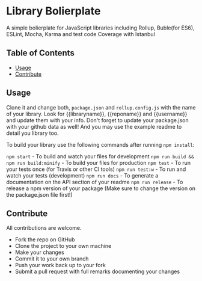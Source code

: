 # Library Bolierplate

A simple bolierplate for JavaScript libraries including Rollup, Buble(for ES6), ESLint, Mocha, Karma and test code Coverage with Istanbul

## Table of Contents

-   [Usage](#usage)
-   [Contribute](#contribute)


## Usage

Clone it and change both, `package.json` and `rollup.config.js` with the name of your library. Look for {{libraryname}}, {{reponame}} and {{username}} and update them with your info.
Don't forget to update your package.json with your github data as well! And you may use the example readme to detail you library too.

To build your library use the following commands after running `npm install`:

`npm start` - To build and watch your files for development
`npm run build && npm run build:minify` - To build your files for production
`npm test` - To run your tests once (for Travis or other CI tools)
`npm run test:w` - To run and watch your tests (development)
`npm run docs` - To generate a documentation on the API section of your readme
`npm run release` - To release a npm version of your package (Make sure to change the version on the package.json file first!)

## Contribute

All contributions are welcome.

- Fork the repo on GitHub
- Clone the project to your own machine
- Make your changes
- Commit it to your own branch
- Push your work back up to your fork
- Submit a pull request with full remarks documenting your changes

